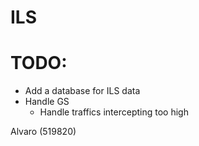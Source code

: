 # ILS

# TODO:
- Add a database for ILS data
- Handle GS
	- Handle traffics intercepting too high


Alvaro (519820)